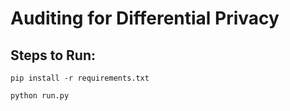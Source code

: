 # Auditing for Differential Privacy 

## Steps to Run: 

```
pip install -r requirements.txt
```

```
python run.py 
```
